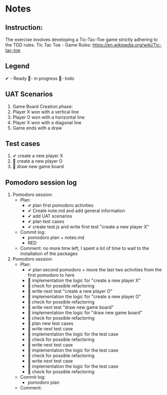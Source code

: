 # Notes

## Instruction:
The exercise involves developing a Tic-Tac-Toe game strictly adhering to the TDD rules.
Tic Tac Toe - Game Rules:
https://en.wikipedia.org/wiki/Tic-tac-toe

## Legend
 ✔ - Ready
 🚧- in progress
 📃- todo
 
## UAT Scenarios 
1. Game Board Creation phase:
1. Player X won with a vertical line
1. Player O won with a horizontal line
1. Player X won with a diagonal line
1. Game ends with a draw

## Test cases
1. ✔ create a new player X
1. 📃 create a new player O
1. 📃 draw new game board


## Pomodoro session log
1. Pomodoro session:
    * Plan:  
        * ✔ plan first pomodoro activities
        * ✔ Create note.md and add general information 
        * ✔ add UAT scenarios
        * ✔ plan test cases 
        * ✔ create test.js and write first test "create a new player X"
    * Commit log:
        * pomodoro plan + notes.md
        * RED
    * Comment: no more time left, I spent a lot of time to wait to the installation of the packages
1. Pomodoro session:
    * Plan:  
        * ✔ plan second pomodoro + move the last two activities from the first pomodoro to here
        * 📃 implementation the logic for "create a new player X"
        * 📃 check for possible refactoring
        * 📃 write next test "create a new player O"
        * 📃 implementation the logic for "create a new player O"
        * 📃 check for possible refactoring
        * 📃 write next test "draw new game board"
        * 📃 implementation the logic for "draw new game board"
        * 📃 check for possible refactoring
        * 📃 plan new test cases
        * 📃 write next test case 
        * 📃 implementation the logic for the test case
        * 📃 check for possible refactoring
        * 📃 write next test case 
        * 📃 implementation the logic for the test case
        * 📃 check for possible refactoring
        * 📃 write next test case 
        * 📃 implementation the logic for the test case
        * 📃 check for possible refactoring
    * Commit log:
        * pomodoro plan 
    * Comment: 